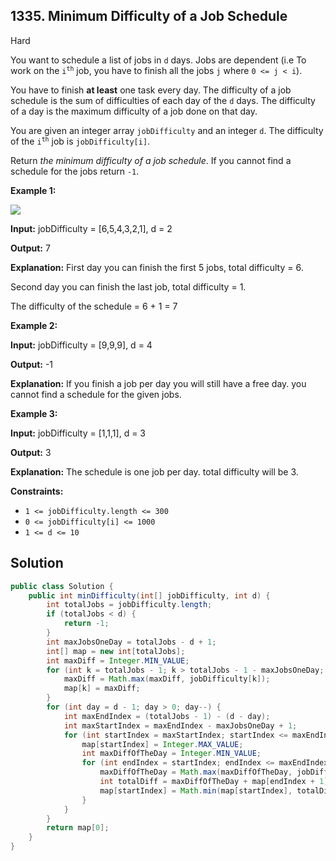 ## 1335\. Minimum Difficulty of a Job Schedule

Hard

You want to schedule a list of jobs in `d` days. Jobs are dependent (i.e To work on the <code>i<sup>th</sup></code> job, you have to finish all the jobs `j` where `0 <= j < i`).

You have to finish **at least** one task every day. The difficulty of a job schedule is the sum of difficulties of each day of the `d` days. The difficulty of a day is the maximum difficulty of a job done on that day.

You are given an integer array `jobDifficulty` and an integer `d`. The difficulty of the <code>i<sup>th</sup></code> job is `jobDifficulty[i]`.

Return _the minimum difficulty of a job schedule_. If you cannot find a schedule for the jobs return `-1`.

**Example 1:**

![](https://assets.leetcode.com/uploads/2020/01/16/untitled.png)

**Input:** jobDifficulty = [6,5,4,3,2,1], d = 2

**Output:** 7

**Explanation:** First day you can finish the first 5 jobs, total difficulty = 6. 

Second day you can finish the last job, total difficulty = 1.

The difficulty of the schedule = 6 + 1 = 7

**Example 2:**

**Input:** jobDifficulty = [9,9,9], d = 4

**Output:** -1

**Explanation:** If you finish a job per day you will still have a free day. you cannot find a schedule for the given jobs.

**Example 3:**

**Input:** jobDifficulty = [1,1,1], d = 3

**Output:** 3

**Explanation:** The schedule is one job per day. total difficulty will be 3.

**Constraints:**

*   `1 <= jobDifficulty.length <= 300`
*   `0 <= jobDifficulty[i] <= 1000`
*   `1 <= d <= 10`

## Solution

```java
public class Solution {
    public int minDifficulty(int[] jobDifficulty, int d) {
        int totalJobs = jobDifficulty.length;
        if (totalJobs < d) {
            return -1;
        }
        int maxJobsOneDay = totalJobs - d + 1;
        int[] map = new int[totalJobs];
        int maxDiff = Integer.MIN_VALUE;
        for (int k = totalJobs - 1; k > totalJobs - 1 - maxJobsOneDay; k--) {
            maxDiff = Math.max(maxDiff, jobDifficulty[k]);
            map[k] = maxDiff;
        }
        for (int day = d - 1; day > 0; day--) {
            int maxEndIndex = (totalJobs - 1) - (d - day);
            int maxStartIndex = maxEndIndex - maxJobsOneDay + 1;
            for (int startIndex = maxStartIndex; startIndex <= maxEndIndex; startIndex++) {
                map[startIndex] = Integer.MAX_VALUE;
                int maxDiffOfTheDay = Integer.MIN_VALUE;
                for (int endIndex = startIndex; endIndex <= maxEndIndex; endIndex++) {
                    maxDiffOfTheDay = Math.max(maxDiffOfTheDay, jobDifficulty[endIndex]);
                    int totalDiff = maxDiffOfTheDay + map[endIndex + 1];
                    map[startIndex] = Math.min(map[startIndex], totalDiff);
                }
            }
        }
        return map[0];
    }
}
```